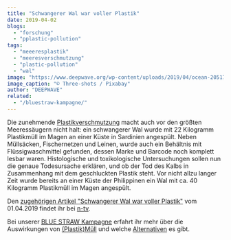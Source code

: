 ```yaml
---
title: "Schwangerer Wal war voller Plastik"
date: 2019-04-02
blogs: 
  - "forschung"
  - "pplastic-pollution"
tags: 
  - "meeeresplastik"
  - "meeresverschmutzung"
  - "plastic-pollution"
  - "wal"
image: "https://www.deepwave.org/wp-content/uploads/2019/04/ocean-2051760_1920.jpg"
image_caption: "© Three-shots / Pixabay"
author: "DEEPWAVE"
related: 
  - "/bluestraw-kampagne/"
---
```


Die zunehmende [Plastikverschmutzung](https://www.deepwave.org/die-ozeane/verschmutzung/) macht auch vor den größten Meeressäugern nicht halt: ein schwangerer Wal wurde mit 22 Kilogramm Plastikmüll im Magen an einer Küste in Sardinien angespült. Neben Müllsäcken, Fischernetzen und Leinen, wurde auch ein Behältnis mit Flüssigwaschmittel gefunden, dessen Marke und Barcode noch komplett lesbar waren. Histologische und toxikologische Untersuchungen sollen nun die genaue Todesursache erklären, und ob der Tod des Kalbs in Zusammenhang mit dem geschluckten Plastik steht. Vor nicht allzu langer Zeit wurde bereits an einer Küste der Philippinen ein Wal mit ca. 40 Kilogramm Plastikmüll im Magen angespült.

Den [zugehörigen Artikel "Schwangerer Wal war voller Plastik"](https://www.n-tv.de/panorama/Schwangerer-Wal-war-voller-Plastik-article20940627.html) vom 01.04.2019 findet ihr bei [n-tv](https://www.n-tv.de/).

Bei unserer [BLUE STRAW Kampagne](https://www.deepwave.org/bluestraw-kampagne/) erfahrt ihr mehr über die Auswirkungen von [(Plastik)Müll](https://www.deepwave.org/bluestraw-kampagne/plastic-pollution-blog/) und welche [Alternativen](https://www.deepwave.org/bluestraw-kampagne/alternativen-zu-einwegplastik-blog/) es gibt.
